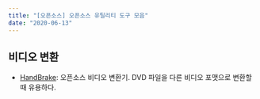 ```yaml
---
title: "[오픈소스] 오픈소스 유틸리티 도구 모음"
date: "2020-06-13"
---
```


[HandBrake]: https://handbrake.fr/

## 비디오 변환

- [HandBrake]: 오픈소스 비디오 변환기. DVD 파일을 다른 비디오 포맷으로 변환할 때 유용하다.
